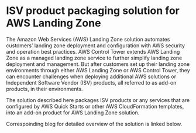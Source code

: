 # ISV product packaging solution for AWS Landing Zone

The Amazon Web Services (AWS) Landing Zone solution automates customers’ landing zone deployment and configuration with AWS security and operation best practices. AWS Control Tower extends AWS Landing Zone as a managed landing zone service to further simplify landing zone deployment and management. But after customers set up their landing zone environments through either AWS Landing Zone or AWS Control Tower, they can encounter challenges when deploying additional AWS solutions or Independent Software Vendor (ISV) products, all referred to as add-on products, in their environments.

The solution described here packages ISV products or any services that are configured by AWS Quick Starts or other AWS CloudFormation templates, into an add-on product for AWS Landing Zone solution.

Correspoinding blog for detailed overview of the solution is linked below.